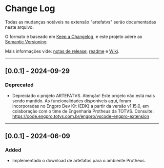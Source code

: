 # Change Log

Todas as mudanças notáveis na extensão "artefatvs" serão documentadas neste arquivo.

O formato é baseado em [Keep a Changelog](https://keepachangelog.com/en/1.0.0/), e este projeto adere ao [Semantic Versioning](https://semver.org/spec/v2.0.0.html).

Mais informações vide: [notas de release](https://github.com/melkzsiqueira/artefatvs/releases), [readme](https://github.com/melkzsiqueira/artefatvs/blob/master/README.md) e [Wiki](https://github.com/melkzsiqueira/artefatvs/wiki).

---
## [0.0.1] - 2024-09-29

### Deprecated

- Depreciado o projeto ARTEFATVS. Atenção! Este projeto não está mais sendo mantido. As funcionalidades disponíveis aqui, foram incorporadas no Engpro Dev Kit (EDK) a partir da versão v1.15.0, em colaboração com o time de Engenharia Protheus da TOTVS. Consulte: https://code.engpro.totvs.com.br/engpro/vscode-engpro-extension

---

## [0.0.1] - 2024-06-09

### Added

- Implementado o download de artefatos para o ambiente Protheus.